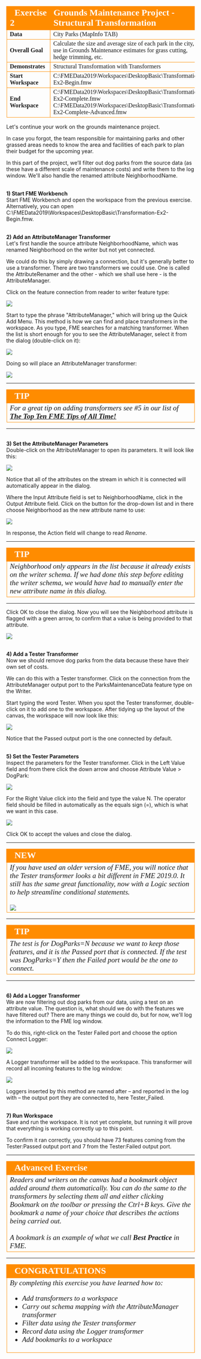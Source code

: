 <!--Exercise Section-->


<table style="border-spacing: 0px;border-collapse: collapse;font-family:serif">
<tr>
<td width=25% style="vertical-align:middle;background-color:darkorange;border: 2px solid darkorange">
<i class="fa fa-cogs fa-lg fa-pull-left fa-fw" style="color:white;padding-right: 12px;vertical-align:text-top"></i>
<span style="color:white;font-size:x-large;font-weight: bold">Exercise 2</span>
</td>
<td style="border: 2px solid darkorange;background-color:darkorange;color:white">
<span style="color:white;font-size:x-large;font-weight: bold">Grounds Maintenance Project - Structural Transformation</span>
</td>
</tr>

<tr>
<td style="border: 1px solid darkorange; font-weight: bold">Data</td>
<td style="border: 1px solid darkorange">City Parks (MapInfo TAB)</td>
</tr>

<tr>
<td style="border: 1px solid darkorange; font-weight: bold">Overall Goal</td>
<td style="border: 1px solid darkorange">Calculate the size and average size of each park in the city, to use in Grounds Maintenance estimates for grass cutting, hedge trimming, etc.</td>
</tr>

<tr>
<td style="border: 1px solid darkorange; font-weight: bold">Demonstrates</td>
<td style="border: 1px solid darkorange">Structural Transformation with Transformers</td>
</tr>

<tr>
<td style="border: 1px solid darkorange; font-weight: bold">Start Workspace</td>
<td style="border: 1px solid darkorange">C:\FMEData2019\Workspaces\DesktopBasic\Transformation-Ex2-Begin.fmw</td>
</tr>

<tr>
<td style="border: 1px solid darkorange; font-weight: bold">End Workspace</td>
<td style="border: 1px solid darkorange">C:\FMEData2019\Workspaces\DesktopBasic\Transformation-Ex2-Complete.fmw<br>C:\FMEData2019\Workspaces\DesktopBasic\Transformation-Ex2-Complete-Advanced.fmw</td>
</tr>

</table>


Let's continue your work on the grounds maintenance project.

In case you forgot, the team responsible for maintaining parks and other grassed areas needs to know the area and facilities of each park to plan their budget for the upcoming year.

In this part of the project, we’ll filter out dog parks from the source data (as these have a different scale of maintenance costs) and write them to the log window. We'll also handle the renamed attribute NeighborhoodName.


<br>**1) Start FME Workbench**
<br>Start FME Workbench and open the workspace from the previous exercise. Alternatively, you can open
C:\FMEData2019\Workspaces\DesktopBasic\Transformation-Ex2-Begin.fmw.


<br>**2) Add an AttributeManager Transformer**
<br>Let's first handle the source attribute NeighborhoodName, which was renamed Neighborhood on the writer but not yet connected.

We could do this by simply drawing a connection, but it's generally better to use a transformer. There are two transformers we could use. One is called the AttributeRenamer and the other - which we shall use here - is the AttributeManager.

Click on the feature connection from reader to writer feature type:

![](./Images/Img2.206.Ex2.SelectedFeatureConnection.png)

Start to type the phrase "AttributeManager," which will bring up the Quick Add Menu. This method is how we can find and place transformers in the workspace. As you type, FME searches for a matching transformer. When the list is short enough for you to see the AttributeManager, select it from the dialog (double-click on it):

![](./Images/Img2.207.Ex2.QuickAddAttrManager.png)

Doing so will place an AttributeManager transformer:

![](./Images/Img2.208.Ex2.AttrManagerOnCanvas.png)

---

<!--Tip Section-->

<table style="border-spacing: 0px">
<tr>
<td style="vertical-align:middle;background-color:darkorange;border: 2px solid darkorange">
<i class="fa fa-info-circle fa-lg fa-pull-left fa-fw" style="color:white;padding-right: 12px;vertical-align:text-top"></i>
<span style="color:white;font-size:x-large;font-weight: bold;font-family:serif">TIP</span>
</td>
</tr>

<tr>
<td style="border: 1px solid darkorange">
<span style="font-family:serif; font-style:italic; font-size:larger">
For a great tip on adding transformers see #5 in our list of <strong><a href="https://www.safe.com/blog/2014/10/fmeevangelist128/">The Top Ten FME Tips of All Time!</a></strong>
</span>
</td>
</tr>
</table>

---

<br>**3) Set the AttributeManager Parameters**
<br>Double-click on the AttributeManager to open its parameters. It will look like this:

![](./Images/Img2.209.Ex2.AttrManagerParameters.png)

Notice that all of the attributes on the stream in which it is connected will automatically appear in the dialog.

Where the Input Attribute field is set to NeighborhoodName, click in the Output Attribute field. Click on the button for the drop-down list and in there choose Neighborhood as the new attribute name to use:

![](./Images/Img2.210.Ex2.AttrManagerEditingAttr.png)

In response, the Action field will change to read *Rename*.

---

<!--Tip Section-->

<table style="border-spacing: 0px">
<tr>
<td style="vertical-align:middle;background-color:darkorange;border: 2px solid darkorange">
<i class="fa fa-info-circle fa-lg fa-pull-left fa-fw" style="color:white;padding-right: 12px;vertical-align:text-top"></i>
<span style="color:white;font-size:x-large;font-weight: bold;font-family:serif">TIP</span>
</td>
</tr>

<tr>
<td style="border: 1px solid darkorange">
<span style="font-family:serif; font-style:italic; font-size:larger">
Neighborhood only appears in the list because it already exists on the writer schema. If we had done this step before editing the writer schema, we would have had to manually enter the new attribute name in this dialog.
</span>
</td>
</tr>
</table>

---

Click OK to close the dialog. Now you will see the Neighborhood attribute is flagged with a green arrow, to confirm that a value is being provided to that attribute.

![](./Images/Img2.211.Ex2.AttrManagerAfterEditing.png)


<br>**4) Add a Tester Transformer**
<br>Now we should remove dog parks from the data because these have their own set of costs.

We can do this with a Tester transformer. Click on the connection from the AttributeManager output port to the ParksMaintenanceData feature type on the Writer.

Start typing the word Tester. When you spot the Tester transformer, double-click on it to add one to the workspace. After tidying up the layout of the canvas, the workspace will now look like this:

![](./Images/Img2.212.Ex2.TesterOnCanvas.png)

Notice that the Passed output port is the one connected by default.


<br>**5) Set the Tester Parameters**
<br>Inspect the parameters for the Tester transformer. Click in the Left Value field and from there click the down arrow and choose Attribute Value > DogPark:

![](./Images/Img2.213.Ex2.TesterAttrSelection.png)

For the Right Value click into the field and type the value N. The operator field should be filled in automatically as the equals sign (=), which is what we want in this case.

![](./Images/Img2.214.Ex2.TesterTestClause.png)

Click OK to accept the values and close the dialog.

---

<!--Tip Section-->

<table style="border-spacing: 0px">
<tr>
<td style="vertical-align:middle;background-color:darkorange;border: 2px solid darkorange">
<i class="fa fa-info-circle fa-lg fa-pull-left fa-fw" style="color:white;padding-right: 12px;vertical-align:text-top"></i>
<span style="color:white;font-size:x-large;font-weight: bold;font-family:serif">NEW</span>
</td>
</tr>

<tr>
<td style="border: 1px solid darkorange">
<span style="font-family:serif; font-style:italic; font-size:larger">
If you have used an older version of FME, you will notice that the Tester transformer looks a bit different in FME 2019.0. It still has the same great functionality, now with a Logic section to help streamline conditional statements.
<br><br>
<img src="./Images/Img2.215.Ex2.NewTester.png">
<br>
</span>
</td>
</tr>
</table>

---

<!--Tip Section-->

<table style="border-spacing: 0px">
<tr>
<td style="vertical-align:middle;background-color:darkorange;border: 2px solid darkorange">
<i class="fa fa-info-circle fa-lg fa-pull-left fa-fw" style="color:white;padding-right: 12px;vertical-align:text-top"></i>
<span style="color:white;font-size:x-large;font-weight: bold;font-family:serif">TIP</span>
</td>
</tr>

<tr>
<td style="border: 1px solid darkorange">
<span style="font-family:serif; font-style:italic; font-size:larger">
The test is for DogParks=N because we want to keep those features, and it is the Passed port that is connected. If the test was DogParks=Y then the Failed port would be the one to connect.
</span>
</td>
</tr>
</table>

---

<br>**6) Add a Logger Transformer**
<br>We are now filtering out dog parks from our data, using a test on an attribute value. The question is, what should we do with the features we have filtered out? There are many things we could do, but for now, we'll log the information to the FME log window.

To do this, right-click on the Tester Failed port and choose the option Connect Logger:

![](./Images/Img2.216.Ex2.TesterConnectLogger.png)

A Logger transformer will be added to the workspace. This transformer will record all incoming features to the log window:

![](./Images/Img2.217.Ex2.WorkspaceWithLogger.png)

Loggers inserted by this method are named after – and reported in the log with – the output port they are connected to, here Tester_Failed.


<br>**7) Run Workspace**
<br>Save and run the workspace. It is not yet complete, but running it will prove that everything is working correctly up to this point.

To confirm it ran correctly, you should have 73 features coming from the Tester:Passed output port and 7 from the Tester:Failed output port.


---

<!--Advanced Exercise Section-->

<table style="border-spacing: 0px">
<tr>
<td style="vertical-align:middle;background-color:darkorange;border: 2px solid darkorange">
<i class="fa fa-cogs fa-lg fa-pull-left fa-fw" style="color:white;padding-right: 12px;vertical-align:text-top"></i>
<span style="color:white;font-size:x-large;font-weight: bold;font-family:serif">Advanced Exercise</span>
</td>
</tr>

<tr>
<td style="border: 1px solid darkorange">
<span style="font-family:serif; font-style:italic; font-size:larger">
Readers and writers on the canvas had a bookmark object added around them automatically. You can do the same to the transformers by selecting them all and either clicking Bookmark on the toolbar or pressing the Ctrl+B keys. Give the bookmark a name of your choice that describes the actions being carried out.
<br><br>A bookmark is an example of what we call <strong>Best Practice</strong> in FME.
</span>
</td>
</tr>
</table>

---

<!--Exercise Congratulations Section-->

<table style="border-spacing: 0px">
<tr>
<td style="vertical-align:middle;background-color:darkorange;border: 2px solid darkorange">
<i class="fa fa-thumbs-o-up fa-lg fa-pull-left fa-fw" style="color:white;padding-right: 12px;vertical-align:text-top"></i>
<span style="color:white;font-size:x-large;font-weight: bold;font-family:serif">CONGRATULATIONS</span>
</td>
</tr>

<tr>
<td style="border: 1px solid darkorange">
<span style="font-family:serif; font-style:italic; font-size:larger">
By completing this exercise you have learned how to:
<br>
<ul><li>Add transformers to a workspace</li>
<li>Carry out schema mapping with the AttributeManager transformer</li>
<li>Filter data using the Tester transformer</li>
<li>Record data using the Logger transformer</li>
<li>Add bookmarks to a workspace</li></ul>
</span>
</td>
</tr>
</table>

